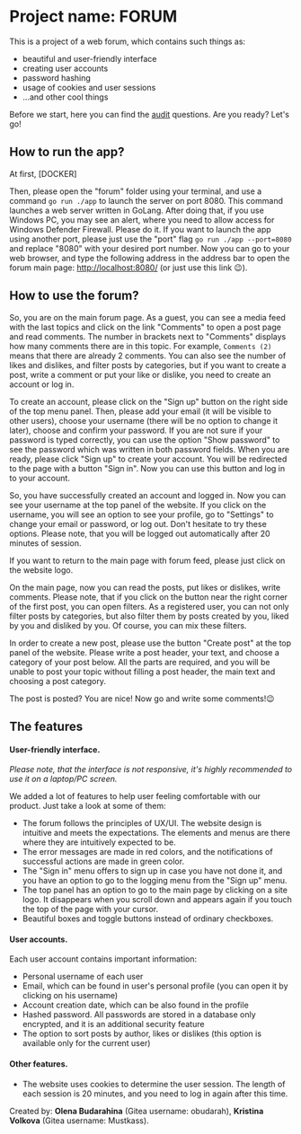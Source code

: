 # Project name: FORUM

This is a project of a web forum, which contains such things as:

* beautiful and user-friendly interface
* creating user accounts
* password hashing
* usage of cookies and user sessions
* ...and other cool things

Before we start, here you can find the [audit](https://github.com/01-edu/public/tree/master/subjects/forum/audit) questions. Are you ready? Let's go!

## How to run the app?

At first, [DOCKER]

Then, please open the "forum" folder using your terminal, and use a command `go run ./app` to launch the server on port 8080. This command launches a web server written in GoLang. After doing that, if you use Windows PC, you may see an alert, where you need to allow access for Windows Defender Firewall. Please do it.
If you want to launch the app using another port, please just use the "port" flag `go run ./app --port=8080` and replace "8080" with your desired port number.
Now you can go to your web browser, and type the following address in the address bar to open the forum main page: [http://localhost:8080/](http://localhost:8080/) (or just use this link 😉).

## How to use the forum?

So, you are on the main forum page. As a guest, you can see a media feed with the last topics and click on the link "Comments" to open a post page and read comments. The number in brackets next to "Comments" displays how many comments there are in this topic. For example, `Comments (2)` means that there are already 2 comments. You can also see the number of likes and dislikes, and filter posts by categories, but if you want to create a post, write a comment or put your like or dislike, you need to create an account or log in.

To create an account, please click on the "Sign up" button on the right side of the top menu panel. Then, please add your email (it will be visible to other users), choose your username (there will be no option to change it later), choose and confirm your password. If you are not sure if your password is typed correctly, you can use the option "Show password" to see the password which was written in both password fields. When you are ready, please click "Sign up" to create your account. You will be redirected to the page with a button "Sign in". Now you can use this button and log in to your account.

So, you have successfully created an account and logged in. Now you can see your username at the top panel of the website. If you click on the username, you will see an option to see your profile, go to "Settings" to change your email or password, or log out. Don't hesitate to try these options.
Please note, that you will be logged out automatically after 20 minutes of session.

If you want to return to the main page with forum feed, please just click on the website logo.

On the main page, now you can read the posts, put likes or dislikes, write comments. Please note, that if you click on the button near the right corner of the first post, you can open filters. As a registered user, you can not only filter posts by categories, but also filter them by posts created by you, liked by you and disliked by you. Of course, you can mix these filters.

In order to create a new post, please use the button "Create post" at the top panel of the website. Please write a post header, your text, and choose a category of your post below. All the parts are required, and you will be unable to post your topic without filling a post header, the main text and choosing a post category.

The post is posted? You are nice! Now go and write some comments!😉

## The features

#### User-friendly interface.

_Please note, that the interface is not responsive, it's highly recommended to use it on a laptop/PC screen._

We added a lot of features to help user feeling comfortable with our product. Just take a look at some of them:

* The forum follows the principles of UX/UI. The website design is intuitive and meets the expectations. The elements and menus are there where they are intuitively expected to be.
* The error messages are made in red colors, and the notifications of successful actions are made in green color. 
* The "Sign in" menu offers to sign up in case you have not done it, and you have an option to go to the logging menu from the "Sign up" menu.
* The top panel has an option to go to the main page by clicking on a site logo. It disappears when you scroll down and appears again if you touch the top of the page with your cursor.
* Beautiful boxes and toggle buttons instead of ordinary checkboxes.

#### User accounts.

Each user account contains important information:

* Personal username of each user
* Email, which can be found in user's personal profile (you can open it by clicking on his username)
* Account creation date, which can be also found in the profile
* Hashed password. All passwords are stored in a database only encrypted, and it is an additional security feature
* The option to sort posts by author, likes or dislikes (this option is available only for the current user)

#### Other features.

* The website uses cookies to determine the user session. The length of each session is 20 minutes, and you need to log in again after this time.




Created by: **Olena Budarahina** (Gitea username: obudarah), **Kristina Volkova** (Gitea username: Mustkass).